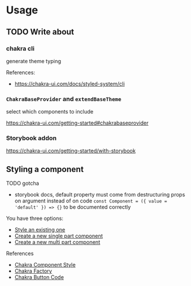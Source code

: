 # Usage

## TODO Write about

### chakra cli

generate theme typing

References:

- https://chakra-ui.com/docs/styled-system/cli

### `ChakraBaseProvider` and `extendBaseTheme`

select which components to include

https://chakra-ui.com/getting-started#chakrabaseprovider

### Storybook addon

https://chakra-ui.com/getting-started/with-storybook

## Styling a component

TODO gotcha

- storybook docs, default property must come from destructuring props on argument instead of on code `const Component = ({ value = 'default' }) => {}` to be documented correctly

You have three options:

- [Style an existing one](./custom-existing-component.md)
- [Create a new single part component](./custom-single-part-component.md)
- [Create a new multi part component](./custom-multi-part-component.md)

References

- [Chakra Component Style](https://chakra-ui.com/docs/styled-system/component-style)
- [Chakra Factory](https://chakra-ui.com/docs/styled-system/chakra-factory)
- [Chakra Button Code](https://github.com/chakra-ui/chakra-ui/blob/b6befea762b44f923af42792473963215dc50ed1/packages/components/button/src/button.tsx)
